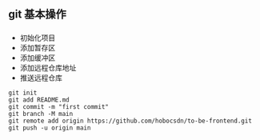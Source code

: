 ## git 基本操作

###

- 初始化项目
- 添加暂存区
- 添加缓冲区
- 添加远程仓库地址
- 推送远程仓库

```
git init
git add README.md
git commit -m "first commit"
git branch -M main
git remote add origin https://github.com/hobocsdn/to-be-frontend.git
git push -u origin main
```
